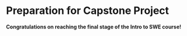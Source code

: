 # Preparation for Capstone Project

<b> Congratulations on reaching the final stage of the Intro to SWE course! </b>

